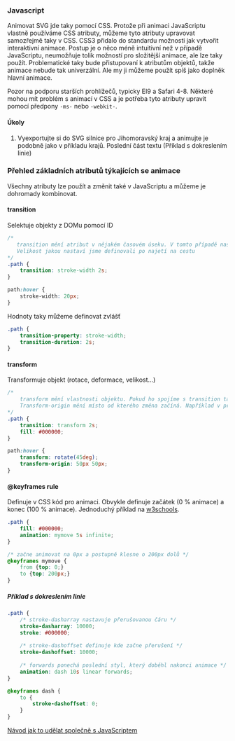 ### Javascript
Animovat SVG jde taky pomocí CSS. Protože při animaci JavaScriptu vlastně používáme CSS atributy, můžeme tyto atributy upravovat samozřejmě taky v CSS. CSS3 přidalo do standardu možnosti jak vytvořit interaktivní animace. Postup je o něco méně intuitivní než v případě JavaScriptu, neumožňuje tolik možností pro složitější animace, ale lze taky použít. Problematické taky bude přistupovaní k atributům objektů, takže animace nebude tak univerzální. Ale my ji můžeme použít spíš jako doplněk hlavní animace.

Pozor na podporu starších prohlížečů, typicky EI9 a Safari 4-8. Některé mohou mít problém s animací v CSS a je potřeba tyto atributy upravit pomocí předpony `-ms-` nebo `-webkit-`. 
#### Úkoly
1. Vyexportujte si do SVG silnice pro Jihomoravský kraj a animujte je podobně jako v příkladu krajů. Poslední část textu (Příklad s dokreslením linie) 


### Přehled základních atributů týkajících se animace
Všechny atributy lze použít a změnit také v JavaScriptu a můžeme je dohromady kombinovat.
#### transition
Selektuje objekty z DOMu pomocí ID
```css
/* 
   transition mění atribut v nějakém časovém úseku. V tomto případě nastaví stroke-width v rozsahu 2 sekund.
   Velikost jakou nastaví jsme definovali po najetí na cestu 
*/
.path {
    transition: stroke-width 2s;
}

path:hover {
    stroke-width: 20px;
}
```

Hodnoty taky můžeme definovat zvlášť
```css
.path {
    transition-property: stroke-width;
    transition-duration: 2s;
}
```

#### transform
Transformuje objekt (rotace, deformace, velikost...)
```css
/*
    transform mění vlastnosti objektu. Pokud ho spojíme s transition tak animaci zase můžeme přiřadit nějaký časový úsek.
    Transform-origin mění místo od kterého změna začíná. Například v případě rotace udává střed rotace.
*/
.path {
    transition: transform 2s;
    fill: #000000;
}

path:hover {
    transform: rotate(45deg);
    transform-origin: 50px 50px;
}
```

#### @keyframes rule
Definuje v CSS kód pro animaci. Obvykle definuje začátek (0 % animace) a konec (100 % animace).
Jednoduchý příklad na [w3schools](https://www.w3schools.com/cssref/tryit.asp?filename=trycss3_keyframes).
```css
.path {
    fill: #000000;
    animation: mymove 5s infinite;    
}

/* začne animovat na 0px a postupně klesne o 200px dolů */
@keyframes mymove {
    from {top: 0;}
    to {top: 200px;}
}
```

##### Příklad s dokreslením linie
```css
.path {
    /* stroke-dasharray nastavuje přerušovanou čáru */
    stroke-dasharray: 10000;
    stroke: #000000;
    
    /* stroke-dashoffset definuje kde začne přerušení */
    stroke-dashoffset: 10000;
    
    /* forwards ponechá poslední styl, který doběhl nakonci animace */
    animation: dash 10s linear forwards;
}

@keyframes dash {
    to {
        stroke-dashoffset: 0;
    }
}
```
[Návod jak to udělat společně s JavaScriptem](https://jakearchibald.com/2013/animated-line-drawing-svg/)